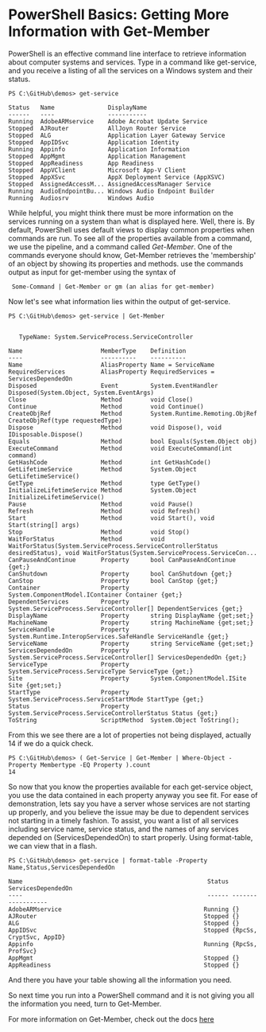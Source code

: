 # PowerShell Basics: Getting More Information with Get-Member 

PowerShell is an effective command line interface to retrieve information about computer systems and services. Type in a command like get-service, and you receive a listing of all the services on a Windows system and their status.
```
PS C:\GitHub\demos> get-service

Status   Name               DisplayName
------   ----               -----------
Running  AdobeARMservice    Adobe Acrobat Update Service
Stopped  AJRouter           AllJoyn Router Service
Stopped  ALG                Application Layer Gateway Service
Stopped  AppIDSvc           Application Identity
Running  Appinfo            Application Information
Stopped  AppMgmt            Application Management
Stopped  AppReadiness       App Readiness
Stopped  AppVClient         Microsoft App-V Client
Stopped  AppXSvc            AppX Deployment Service (AppXSVC)
Stopped  AssignedAccessM... AssignedAccessManager Service
Running  AudioEndpointBu... Windows Audio Endpoint Builder
Running  Audiosrv           Windows Audio
```

While helpful, you might think there must be more information on the services running on a system than what is displayed here. Well, there is. By default, PowerShell uses default views to display common properties when commands are run. To see all of the properties available from a command, we use the pipeline, and a command called *Get-Member*. One of the commands everyone should know, Get-Member retrieves the 'membership' of an object by showing its properties and methods.
use the commands output as input for get-member using the syntax of 
```
 Some-Command | Get-Member or gm (an alias for get-member) 
```

Now let's see what information lies within the output of get-service.

```
PS C:\GitHub\demos> get-service | Get-Member


   TypeName: System.ServiceProcess.ServiceController

Name                      MemberType    Definition
----                      ----------    ----------
Name                      AliasProperty Name = ServiceName
RequiredServices          AliasProperty RequiredServices = ServicesDependedOn
Disposed                  Event         System.EventHandler Disposed(System.Object, System.EventArgs)
Close                     Method        void Close()
Continue                  Method        void Continue()
CreateObjRef              Method        System.Runtime.Remoting.ObjRef CreateObjRef(type requestedType)
Dispose                   Method        void Dispose(), void IDisposable.Dispose()
Equals                    Method        bool Equals(System.Object obj)
ExecuteCommand            Method        void ExecuteCommand(int command)
GetHashCode               Method        int GetHashCode()
GetLifetimeService        Method        System.Object GetLifetimeService()
GetType                   Method        type GetType()
InitializeLifetimeService Method        System.Object InitializeLifetimeService()
Pause                     Method        void Pause()
Refresh                   Method        void Refresh()
Start                     Method        void Start(), void Start(string[] args)
Stop                      Method        void Stop()
WaitForStatus             Method        void WaitForStatus(System.ServiceProcess.ServiceControllerStatus desiredStatus), void WaitForStatus(System.ServiceProcess.ServiceCon...
CanPauseAndContinue       Property      bool CanPauseAndContinue {get;}
CanShutdown               Property      bool CanShutdown {get;}
CanStop                   Property      bool CanStop {get;}
Container                 Property      System.ComponentModel.IContainer Container {get;}
DependentServices         Property      System.ServiceProcess.ServiceController[] DependentServices {get;}
DisplayName               Property      string DisplayName {get;set;}
MachineName               Property      string MachineName {get;set;}
ServiceHandle             Property      System.Runtime.InteropServices.SafeHandle ServiceHandle {get;}
ServiceName               Property      string ServiceName {get;set;}
ServicesDependedOn        Property      System.ServiceProcess.ServiceController[] ServicesDependedOn {get;}
ServiceType               Property      System.ServiceProcess.ServiceType ServiceType {get;}
Site                      Property      System.ComponentModel.ISite Site {get;set;}
StartType                 Property      System.ServiceProcess.ServiceStartMode StartType {get;}
Status                    Property      System.ServiceProcess.ServiceControllerStatus Status {get;}
ToString                  ScriptMethod  System.Object ToString();
```
From this we see there are a lot of properties not being displayed, actually 14 if we do a quick check.
```
PS C:\GitHub\demos> ( Get-Service | Get-Member | Where-Object -Property Membertype -EQ Property ).count
14
```
So now that you know the properties available for each get-service object, you use the data contained in each property anyway you see fit. For ease of demonstration, lets say you have a server whose services are not starting up properly, and you believe the issue may be due to dependent services not starting in a timely fashion. To assist, you want a list of all services including service name, service status, and the names of any services depended on (ServicesDependedOn) to start properly. Using format-table, we can view that in a flash. 
```
PS C:\GitHub\demos> get-service | format-table -Property Name,Status,ServicesDependedOn

Name                                                    Status ServicesDependedOn
----                                                    ------ ------------------
AdobeARMservice                                        Running {}
AJRouter                                               Stopped {}
ALG                                                    Stopped {}
AppIDSvc                                               Stopped {RpcSs, CryptSvc, AppID}
Appinfo                                                Running {RpcSs, ProfSvc}
AppMgmt                                                Stopped {}
AppReadiness                                           Stopped {}
```
And there you have your table showing all the information you need.

So next time you run into a PowerShell command and it is not giving you all the information you need, turn to Get-Member.

For more information on Get-Member, check out the docs [here](https://docs.microsoft.com/en-us/powershell/module/microsoft.powershell.utility/get-member?WT.md_id=blog-techcommunity-mibender&view=powershell-6)